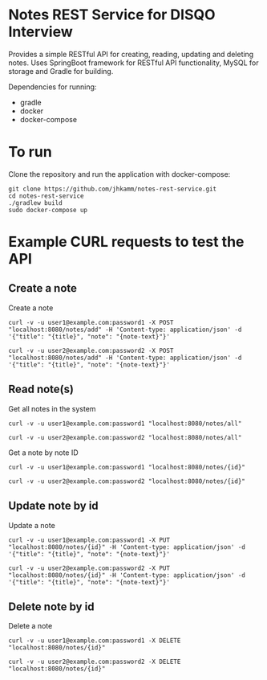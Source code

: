 # Notes REST Service for DISQO Interview
Provides a simple RESTful API for creating, reading, updating and deleting notes.
Uses SpringBoot framework for RESTful API functionality, MySQL for storage and Gradle for building.

Dependencies for running:
* gradle
* docker
* docker-compose

# To run
Clone the repository and run the application with docker-compose:
```
git clone https://github.com/jhkamm/notes-rest-service.git
cd notes-rest-service
./gradlew build
sudo docker-compose up
```

# Example CURL requests to test the API
## Create a note
Create a note

`curl -v -u user1@example.com:password1 -X POST "localhost:8080/notes/add" -H 'Content-type: application/json' -d '{"title": "{title}", "note": "{note-text}"}'`

`curl -v -u user2@example.com:password2 -X POST "localhost:8080/notes/add" -H 'Content-type: application/json' -d '{"title": "{title}", "note": "{note-text}"}'`
## Read note(s)
Get all notes in the system

`curl -v -u user1@example.com:password1 "localhost:8080/notes/all"`

`curl -v -u user2@example.com:password2 "localhost:8080/notes/all"`

Get a note by note ID

`curl -v -u user1@example.com:password1 "localhost:8080/notes/{id}"`

`curl -v -u user2@example.com:password2 "localhost:8080/notes/{id}"`

## Update note by id
Update a note

`curl -v -u user1@example.com:password1 -X PUT "localhost:8080/notes/{id}" -H 'Content-type: application/json' -d '{"title": "{title}", "note": "{note-text}"}'`

`curl -v -u user2@example.com:password2 -X PUT "localhost:8080/notes/{id}" -H 'Content-type: application/json' -d '{"title": "{title}", "note": "{note-text}"}'`

## Delete note by id
Delete a note

`curl -v -u user1@example.com:password1 -X DELETE "localhost:8080/notes/{id}"`

`curl -v -u user2@example.com:password2 -X DELETE "localhost:8080/notes/{id}"`
